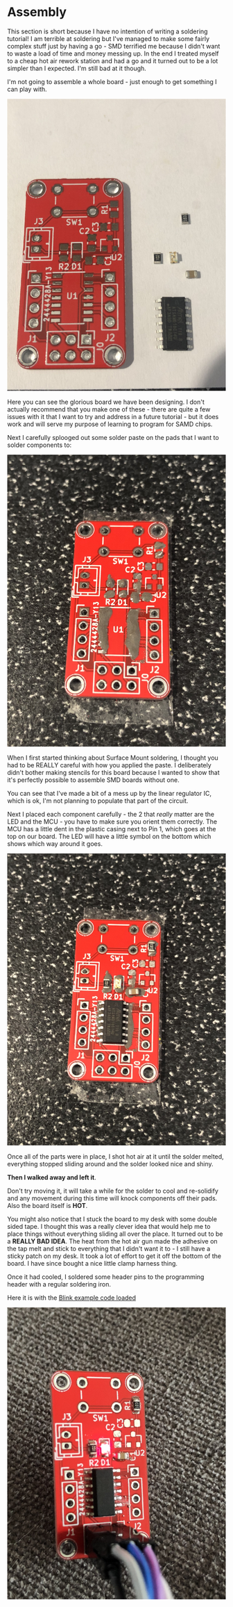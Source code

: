 # Assembly

This section is short because I have no intention of writing a soldering tutorial! I am terrible at soldering but I've managed to make some fairly complex stuff just by having a go - SMD terrified me because I didn't want to waste a load of time and money messing up. In the end I treated myself to a cheap hot air rework station and had a go and it turned out to be a lot simpler than I expected. I'm still bad at it though.

I'm not going to assemble a whole board - just enough to get something I can play with.

![Parts][01]

Here you can see the glorious board we have been designing. I don't actually recommend that you make one of these - there are quite a few issues with it that I want to try and address in a future tutorial - but it does work and will serve my purpose of learning to program for SAMD chips.

Next I carefully splooged out some solder paste on the pads that I want to solder components to:

![Paste][02]

When I first started thinking about Surface Mount soldering, I thought you had to be REALLY careful with how you applied the paste. I deliberately didn't bother making stencils for this board because I wanted to show that it's perfectly possible to assemble SMD boards without one.

You can see that I've made a bit of a mess up by the linear regulator IC, which is ok, I'm not planning to populate that part of the circuit.

Next I placed each component carefully - the 2 that *really* matter are the LED and the MCU - you have to make sure you orient them correctly. The MCU has a little dent in the plastic casing next to Pin 1, which goes at the top on our board. The LED will have a little symbol on the bottom which shows which way around it goes.

![Placed][03]

Once all of the parts were in place, I shot hot air at it until the solder melted, everything stopped sliding around and the solder looked nice and shiny.

**Then I walked away and left it**.

Don't try moving it, it will take a while for the solder to cool and re-solidify and any movement during this time will knock components off their pads. Also the board itself is **HOT**.

You might also notice that I stuck the board to my desk with some double sided tape. I thought this was a really clever idea that would help me to place things without everything sliding all over the place. It turned out to be a **REALLY BAD IDEA**. The heat from the hot air gun made the adhesive on the tap melt and stick to everything that I didn't want it to - I still have a sticky patch on my desk. It took a lot of effort to get it off the bottom of the board. I have since bought a nice little clamp harness thing.

Once it had cooled, I soldered some header pins to the programming header with a regular soldering iron.

Here it is with the [Blink example code loaded](https://github.com/MalphasWats/hawk/blob/master/blink/blink.c)

![Programmed][04]

[01]: photos/01-parts-knolled.jpeg
[02]: photos/02-paste.jpeg
[03]: photos/03-components-placed.jpeg
[04]: photos/04-blink.jpeg
